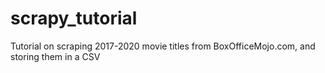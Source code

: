 # scrapy_tutorial
Tutorial on scraping 2017-2020 movie titles from BoxOfficeMojo.com, and storing them in a CSV
